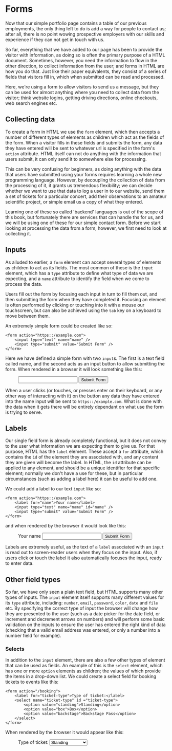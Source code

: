 # Forms
Now that our simple portfolio page contains a table of our previous employments, the only thing left to do is add a way for people to contact us; after all, there is no point wowing prospective employers with our skills and experience if they can not get in touch with us.

So far, everything that we have added to our page has been to provide the visitor with information, as doing so is often the primary purpose of a HTML document. Sometimes, however, you need the information to flow in the other direction, to collect information from the user; and forms in HTML are how you do that. Just like their paper equivalents, they consist of a series of fields that visitors fill in, which when submitted can be read and processed. 

Here, we're using a form to allow visitors to send us a message, but they can be used for almost anything where you need to collect data from the visitor; think website logins, getting driving directions, online checkouts, web search engines etc.

## Collecting data
To create a form in HTML we use the `form` element, which then accepts a number of different types of elements as children which act as the fields of the form. When a visitor fills in these fields and submits the form, any data they have entered will be sent to whatever url is specified in the form's `action` attribute. HTML itself can not do anything with the information that users submit, it can only send it to somewhere else for processing.

This can be very confusing for beginners, as doing anything with the data that users have submitted using your forms requires learning a whole new programming language. However, by decoupling the collection of data from the processing of it, it grants us tremendous flexibility; we can decide whether we want to use that data to log a user in to our website, send them a set of tickets for a particular concert, add their observations to an amateur scientific project, or simple email us a copy of what they entered.

Learning one of these so called 'backend' languages is out of the scope of this book, but fortunately there are services that can handle ths for us, and we will be using one of these for our simple contact form. Before we start looking at processing the data from a form, however, we first need to look at collecting it.

## Inputs
As alluded to earlier, a `form` element can accept several types of elements as children to act as its fields. The most common of these is the `input` element, which has a `type` attribute to define what type of data we are expecting, and a `name` attribute to identify the field when we come to process the data.

Users fill out the form by focusing each input in turn to fill them out, and then submitting the form when they have completed it. Focusing an element is often performed by clicking or touching into it with a mouse our touchscreen, but can also be achieved using the `tab` key on a keyboard to move between them.

An extremely simple form could be created like so:

```
<form action="https::/example.com">
    <input type="text" name="name" />
    <input type="submit" value="Submit Form" />
</form>
```
Here we have defined a simple form with two `input`s. The first is a text field called name, and the second acts as an input button to allow submitting the form. When rendered in a browser it will look something like this:

<figure>
    <form action="https::/example.com">
        <input type="text" name="name" />
        <input type="submit" value="Submit Form" />        
    </form>
</figure>

When a user clicks (or touches, or presses enter on their keyboard, or any other way of interacting with it) on the button any data they have entered into the name input will be sent to `https::/example.com`. What is done with the data when it gets there will be entirely dependant on what use the form is trying to serve.

## Labels
Our single field form is already completely functional, but it does not convey to the user what information we are expecting them to give us. For that purpose, HTML has the `label` element. These accept a `for` attribute, which contains the `id` of the element they are associated with, and any content they are given will become the label. In HTML, the `id` attribute can be applied to any element, and should be a unique identifier for that specific element; normally we don't have a use for these, but in particular circumstances (such as adding a label here) it can be useful to add one.

We could add a label to our text `input` like so:
```
<form action="https::/example.com">
    <label for="name">Your name</label>
    <input type="text" name="name" id="name" />
    <input type="submit" value="Submit Form" />        
</form>
```
and when rendered by the browser it would look like this:
<figure>
    <form action="https::/example.com">
        <label for="name">Your name</label>
        <input type="text" name="name" id="name" />
        <input type="submit" value="Submit Form" />        
    </form>
</figure>

Labels are extremely useful, as the text of a `label` associated with an `input` is read out to screen-reader users when they focus on the input. Also, if users click or touch the label it also automatically focuses the input, ready to enter data.

## Other field types
So far, we have only seen a plain text field, but HTML supports many other types of inputs. The `input` element itself supports many different values for its `type` attribute, including: `number`, `email`, `password`, `color`, `date` and `file` etc. By specifying the correct type of input the browser will change how they are presented to the user (such as a date picker for the date field, or increment and decrement arrows on numbers) and will perform some basic validation on the inputs to ensure the user has entered the right kind of data (checking that a valid email address was entered, or only a number into a number field for example).

### Selects
In addition to the `input` element, there are also a few other types of element that can be used as fields. An example of this is the `select` element, which has one or more `option` elements as children; the values of which provide the items in a drop-down list. We could create a select field for booking tickets to events like this:
```
<form action="/booking">
    <label for="ticket-type">Type of ticket:</label>
    <select name="ticket-type" id ="ticket-type">
        <option value="standing">Standing</option>
        <option value="box">Box</option>
        <option value="backstage">Backstage Pass</option>
    </select>
</form>
```
When rendered by the browser it would appear like this:
<figure>
    <form action="/booking">
        <label for="ticket-type">Type of ticket:</label>
        <select name="ticket-type" id ="ticket-type">
            <option value="standing">Standing</option>
            <option value="box">Box</option>
            <option value="backstage">Backstage Pass</option>
        </select>
    </form>
</figure>